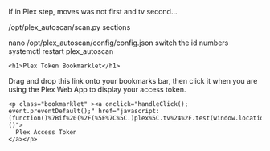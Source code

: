 If in Plex step, moves was not first and tv second...

/opt/plex_autoscan/scan.py sections


nano /opt/plex_autoscan/config/config.json
switch the id numbers
systemctl restart plex_autoscan


    <h1>Plex Token Bookmarklet</h1>

<p>Drag and drop this link onto your bookmarks bar, then click it when you are using the Plex Web App to display your access token.</p>

    <p class="bookmarklet" ><a onclick="handleClick(); event.preventDefault();" href="javascript:(function()%7Bif%20(%2F(%5E%7C%5C.)plex%5C.tv%24%2F.test(window.location.hostname))%20%7Bprompt('Your%20Plex%20token'%2C%20window.PLEXWEB.myPlexAccessToken%7C%7Cwindow.localStorage.myPlexAccessToken)%7D%20else%20%7Balert('Please%20drag%20this%20link%20to%20your%20bookmark%20bar%20and%20click%20it%20when%20using%20the%20Plex%20Web%20App')%3B%7D%7D)()">
      Plex Access Token
    </a></p>